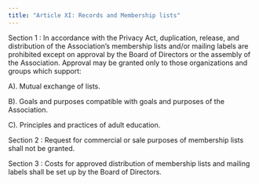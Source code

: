 ```yaml
---
title: "Article XI: Records and Membership lists"
---
```

Section 1
: In accordance with the Privacy Act, duplication, release, and distribution of the Association’s membership lists and/or mailing labels are prohibited except on approval by the Board of Directors or the assembly of the Association. Approval may be granted only to those organizations and groups which support:

  A).	Mutual exchange of lists.

  B).	Goals and purposes compatible with goals and purposes of the Association.

  C).	Principles and practices of adult education.

Section 2
: Request for commercial or sale purposes of membership lists shall not be granted.

Section 3
: Costs for approved distribution of membership lists and mailing labels shall be set up by the Board of Directors.
